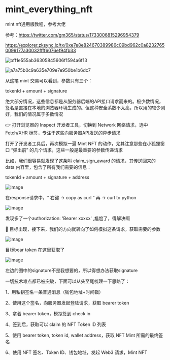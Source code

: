 # mint_everything_nft
mint nft通用版教程，参考大佬

参考：https://twitter.com/gm365/status/1733006815296954379

https://explorer.zksync.io/tx/0xe7e8e824670389986c09bd962c0a82327650099177a30032ffff6076ef94fb33

![bff1e555ab36305845606f1594a6f13](https://github.com/xyyz12/mint_everything_nft/assets/91812763/aef49af9-1670-4027-9aa8-738c86471b96)

![a7a75b0c9a635e709e7e950be1b6dc7](https://github.com/xyyz12/mint_everything_nft/assets/91812763/3a70e050-ded3-4e30-8673-96ebbaac2d1e)

从这笔 mint 交易可以看到，参数只有三个：

tokenId  +  amount  +  signature

绝大部分情况，这些信息都是从服务器后端的API接口请求而来的。极少数情况，签名是直接在本地的浏览器环境生成的。但这种安全系数不太高，所以用的较少刚好，我们的情况属于多数情况

👉 打开浏览器的 Inspect 开发者工具，切换到 Network 网络请求，选中 Fetch/XHR 标签，专注于这些向服务器API发送的异步请求

打开了开发者工具后，再次模拟一遍 Mint NFT 的动作，尤其注意那些在小狐狸窗口  “弹出前”  的几个请求，这些一般是最重要的参数传递请求

比如，我们很容易就发现了这条叫 claim_sign_award 的请求，其传送回来的 data 内容里，包含了所有我们需要的信息：

tokenId  +  amount  +  signature  +  address

![image](https://github.com/xyyz12/mint_everything_nft/assets/91812763/57398909-cbb8-4cc6-afe0-2eaacfbb6570)

在response请求中，“ 右键 -> copy as curl ”   再  -> curl to python

![image](https://github.com/xyyz12/mint_everything_nft/assets/91812763/51c94ffe-8716-456e-ab0c-dc98180900d9)

发现多了一个authorization: 'Bearer xxxxx' ,尴尬了，得解决啊

🎯 目标出现，接下来，我们的方向就转向了如何模拟这条请求，获取需要的参数

![image](https://github.com/xyyz12/mint_everything_nft/assets/91812763/a4192eca-1ad6-40c1-80af-436829c70edb)

目标bear token 在这里获取了

![image](https://github.com/xyyz12/mint_everything_nft/assets/91812763/8df893eb-ba6e-492c-9e1f-f18b856afb99)

左边的图中的signature不是我想要的，所以得想办法获取signature

一切技术难点都已被突破，下面可以从头至尾梳理一下思路了：

1、用私钥签名一条普通消息（钱包地址+时间戳）

2、使用这个签名，向服务器发起登陆请求，获取 bearer token

3、拿着 bearer token，模拟签到 check in

4、签到后，获取可以 claim 的 NFT Token ID 列表

5、使用 bearer token, token id, wallet address，获取 NFT Mint 所需的最终签名

6、使用 NFT 签名、Token ID、钱包地址，发起 Web3 请求，Mint NFT



